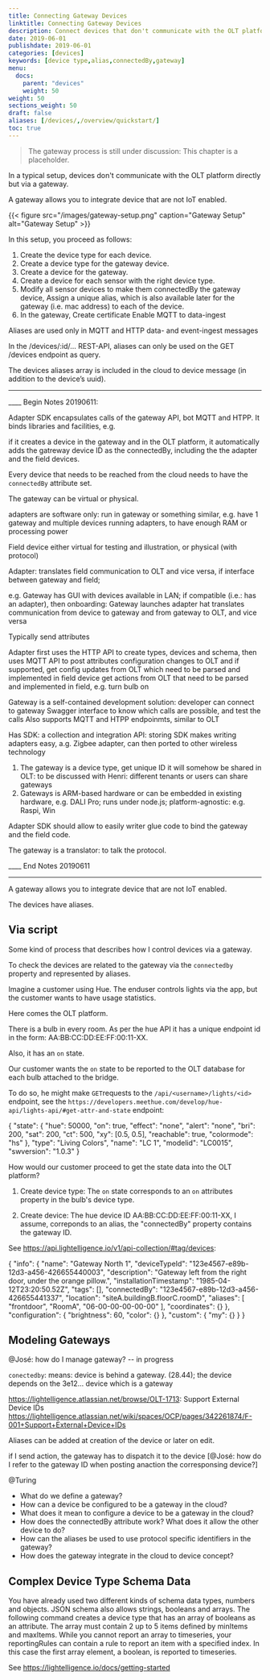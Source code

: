 ```yaml
---
title: Connecting Gateway Devices
linktitle: Connecting Gateway Devices
description: Connect devices that don't communicate with the OLT platform directly but via a gateway. 
date: 2019-06-01
publishdate: 2019-06-01
categories: [devices]
keywords: [device type,alias,connectedBy,gateway]
menu:
  docs:
    parent: "devices"
    weight: 50
weight: 50
sections_weight: 50
draft: false
aliases: [/devices/,/overview/quickstart/]
toc: true
---
```





> The gateway process is still under discussion: This chapter is a placeholder.

In a typical setup, devices don't communicate with the OLT platform directly but via a gateway. 

A gateway allows you to integrate device that are not IoT enabled.

{{< figure src="/images/gateway-setup.png" caption="Gateway Setup" alt="Gateway Setup" >}}

In this setup, you proceed as follows:

1. Create the device type for each device.
2. Create a device type for the gateway device.
3. Create a device for the gateway.
4. Create a device for each sensor with the right device type.
5. Modify all sensor devices to make them connectedBy the gateway device, Assign a unique alias, which is also available later for the gateway (i.e. mac address) to each of the device.
5. In the gateway, 
	Create certificate
	Enable MQTT to data-ingest
 
Aliases are used only in MQTT and HTTP data- and event-ingest messages 

In the /devices/:id/... REST-API, aliases can only be used on the GET /devices endpoint as query.

The devices aliases array is included in the cloud to device message (in addition to the device’s uuid).




<!-- https://lightelligence.atlassian.net/wiki/spaces/OCP/pages/340426778/Aliases+v2+spec -->

---

____ Begin Notes 20190611:

Adapter SDK encapsulates calls of the gateway API, bot MQTT and HTPP.
It binds libraries and facilities, e.g.

if it creates a device in the gateway and in the OLT platform, it automatically adds the gatreway device ID as the connectedBy, including the the adapter and the field devices.

Every device that needs to be reached from the cloud needs to have the `connectedBy` attribute set.

The gateway can be virtual or physical.

adapters are software only: run in gateway or something similar, e.g. have 1 gateway and multiple devices running adapters, to have enough RAM or processing power

Field device either virtual for testing and illustration, or physical (with protocol)

Adapter: translates field communication to OLT and vice versa, if interface between gateway and field;

e.g. Gateway has GUI with devices available in LAN; if compatible  (i.e.: has an adapter), 
then onboarding: Gateway launches adapter hat translates communication from device to gateway and from gateway to OLT, and vice versa

Typically send attributes

Adapter first uses the HTTP API to create types, devices and schema, 
then uses MQTT API to post attributes configuration changes to OLT
and if supported, get config updates from OLT which need to be parsed and implemented in field device
get actions from OLT that need to be parsed and implemented in field, e.g. turn bulb on


Gateway is a self-contained development solution: developer can connect to gateway Swagger interface to know which calls are possible, and test the calls
Also supports MQTT and HTPP endpoinmts, similar to OLT

Has SDK: a collection and integration API: storing
SDK makes writing adapters easy, a.g. Zigbee adapter, can then ported to other wireless technology

1. The gateway is a device type, get unique ID
it will somehow be shared in OLT: to be discussed with Henri: different tenants or users can share gateways
2. Gateways is ARM-based hardware or can be embedded in existing hardware, e.g. DALI Pro; runs under node.js; platform-agnostic: e.g. Raspi, Win

Adapter SDK should allow to easily writer glue code to bind the gateway and the field code.

The gateway is a translator: to talk the protocol.

____ End Notes  20190611

--- 



A gateway allows you to integrate device that are not IoT enabled.

The devices have aliases.


## Via script

Some kind of process that describes how I control devices via a gateway.

To check the devices are related to the gateway via the `connectedby` property and represented by aliases.


Imagine a customer using Hue. The enduser controls lights via the app, but the customer wants to have usage statistics.

Here comes the OLT platform.

There is a bulb in every room. As per the hue API it has a unique endpoint id in the form: AA:BB:CC:DD:EE:FF:00:11-XX.

Also, it has an `on` state.

Our customer wants the `on` state to be reported to the OLT database for each bulb attached to the bridge.

To do so, he might make `GET`requests to the `/api/<username>/lights/<id>` endpoint, see the `https://developers.meethue.com/develop/hue-api/lights-api/#get-attr-and-state` endpoint:

{
	"state": {
		"hue": 50000,
		"on": true,
		"effect": "none",
		"alert": "none",
		"bri": 200,
		"sat": 200,
		"ct": 500,
		"xy": [0.5, 0.5],
		"reachable": true,
		"colormode": "hs"
	},
	"type": "Living Colors",
	"name": "LC 1",
	"modelid": "LC0015",
	"swversion": "1.0.3"
}

How would our customer proceed to get the state data into the OLT platform?

1. Create device type: The `on` state corresponds to an `on` attributes property in the bulb's device type.

2. Create device: The hue device ID AA:BB:CC:DD:EE:FF:00:11-XX, I assume, correponds to an alias, the "connectedBy" property contains the gateway ID.

See https://api.lightelligence.io/v1/api-collection/#tag/devices:

{
"info": {
"name": "Gateway North 1",
"deviceTypeId": "123e4567-e89b-12d3-a456-426655440003",
"description": "Gateway left from the right door, under the orange pillow.",
"installationTimestamp": "1985-04-12T23:20:50.52Z",
"tags": [],
"connectedBy": "123e4567-e89b-12d3-a456-426655441337",
"location": "siteA.buildingB.floorC.roomD",
"aliases": [
"frontdoor",
"RoomA",
"06-00-00-00-00-00"
],
"coordinates": {}
},
"configuration": {
"brightness": 60,
"color": {}
},
"custom": {
"my": {}
}
}



##  Modeling Gateways 

@José: how do I manage gateway? -- in progress

`conectedby`: means: device is behind a gateway. (28.44); the device depends on the 3e12... device which is a gateway

https://lightelligence.atlassian.net/browse/OLT-1713: Support External Device IDs
https://lightelligence.atlassian.net/wiki/spaces/OCP/pages/342261874/F-001+Support+External+Device+IDs

Aliases can be added at creation of the device or later on edit.

if I send action, the gateway has to dispatch it to the device [@José: how do I refer to the gateway ID when posting anaction the corresponsing device?]

@Turing

* What do we define a gateway?
* How can a device be configured to be a gateway in the cloud?
* What does it mean to configure a device to be a gateway in the cloud?
* How does the connectedBy attribute work? What does it allow the other device to do?
* How can the aliases be used to use protocol specific identifiers in the gateway?
* How does the gateway integrate in the cloud to device concept?


## Complex Device Type Schema Data
You have already used two different kinds of schema data types, numbers and objects. JSON schema also allows strings, booleans and arrays. The following command creates a device type that has an array of booleans as an attribute. The array must contain 2 up to 5 items defined by minItems and maxItems. While you cannot report an array to timeseries, your reportingRules can contain a rule to report an item with a specified index. In this case the first array element, a boolean, is reported to timeseries.

See https://lightelligence.io/docs/getting-started




